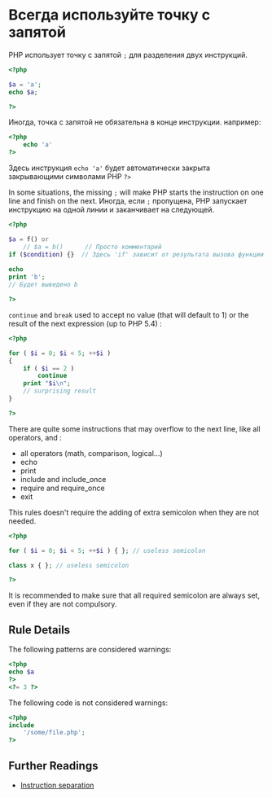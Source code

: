 <!-- Good Practices -->
# Всегда используйте точку с запятой

PHP использует точку с запятой `;` для разделения двух инструкций.

```php
<?php

$a = 'a';
echo $a;

?>
```

Иногда, точка с запятой не обязательна в конце инструкции. например:

```php
<?php
	echo 'a' 
?>
```
Здесь инструкция `echo 'a'` будет автоматически закрыта закрывающими символами PHP `?>` 

In some situations, the missing `;` will make PHP starts the instruction on one line and finish on the next. 
Иногда, если `;` пропущена, PHP запускает инструкцию на одной линии и заканчивает на следующей.

```php
<?php

$a = f() or 
	// $a = b()      // Просто комментарий
if ($condition) {}	// Здесь 'if' зависит от результата вызова функции f()
	
echo 
print 'b';
// Будет выведено b

?>
```
`continue` and `break` used to accept no value (that will default to 1) or the result of the next expression (up to PHP 5.4) : 

```php
<?php

for ( $i = 0; $i < 5; ++$i )
{
    if ( $i == 2 )
        continue
    print "$i\n";
    // surprising result
}

?>
```
There are quite some instructions that may overflow to the next line, like all operators, and : 
* all operators (math, comparison, logical...)
* echo
* print
* include and include_once
* require and require_once
* exit

This rules doesn't require the adding of extra semicolon when they are not needed.

```php
<?php

for ( $i = 0; $i < 5; ++$i ) { }; // useless semicolon

class x { }; // useless semicolon

?>
```

It is recommended to make sure that all required semicolon are always set, even if they are not compulsory.

## Rule Details

The following patterns are considered warnings:

```php
<?php
echo $a
?>
<?= 3 ?>
```

The following code is not considered warnings:

```php
<?php
include 
	'/some/file.php';
?>
```

<!--
### Options

## When Not To Use It
-->

## Further Readings
* [Instruction separation](language.basic-syntax.instruction-separation)


